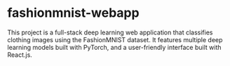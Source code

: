 # fashionmnist-webapp
This project is a full-stack deep learning web application that classifies clothing images using the FashionMNIST dataset. It features multiple deep learning models built with PyTorch, and a user-friendly interface built with React.js.
